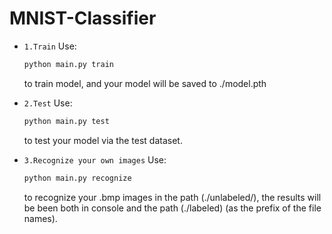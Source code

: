 # MNIST-Classifier

+ `1.Train` Use:

    ```sh
    python main.py train
    ```
    
  to train model, and your model will be saved to ./model.pth

+ `2.Test` Use: 

    ```sh
    python main.py test
    ```

  to test your model via the test dataset. 

+ `3.Recognize your own images` Use:

    ```sh
    python main.py recognize
    ```

  to recognize your .bmp images in the path (./unlabeled/), the results will be been both in console and the path (./labeled) (as the prefix of the file names).
  
